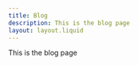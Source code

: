 ```yaml
---
title: Blog
description: This is the blog page
layout: layout.liquid
---
```


This is the blog page
